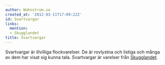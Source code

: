 ```yaml
---
author: Wahnstrom.se
created_at: '2012-03-11T17:09:22Z'
id: Svartvargar
links:
  mention:
  - Skugglandet
title: Svartvargar
---
```


Svartvargar är illvilliga flockvarelser. De är rovlystna och listiga och många av dem har visat sig
kunna tala. Svartvargar är varelser från [Skugglandet].

  [Skugglandet]: Skugglandet